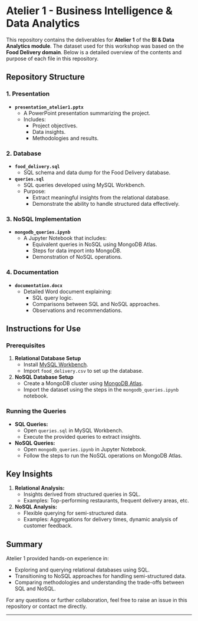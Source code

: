 # Atelier 1 - Business Intelligence & Data Analytics

This repository contains the deliverables for **Atelier 1** of the **BI & Data Analytics module**. The dataset used for this workshop was based on the **Food Delivery domain**. Below is a detailed overview of the contents and purpose of each file in this repository.

## Repository Structure

### 1. **Presentation**
- **`presentation_atelier1.pptx`**
  - A PowerPoint presentation summarizing the project.
  - Includes:
    - Project objectives.
    - Data insights.
    - Methodologies and results.

### 2. **Database**
- **`food_delivery.sql`**
  - SQL schema and data dump for the Food Delivery database.
- **`queries.sql`**
  - SQL queries developed using MySQL Workbench.
  - Purpose:
    - Extract meaningful insights from the relational database.
    - Demonstrate the ability to handle structured data effectively.

### 3. **NoSQL Implementation**
- **`mongodb_queries.ipynb`**
  - A Jupyter Notebook that includes:
    - Equivalent queries in NoSQL using MongoDB Atlas.
    - Steps for data import into MongoDB.
    - Demonstration of NoSQL operations.

### 4. **Documentation**
- **`documentation.docx`**
  - Detailed Word document explaining:
    - SQL query logic.
    - Comparisons between SQL and NoSQL approaches.
    - Observations and recommendations.

## Instructions for Use

### Prerequisites
1. **Relational Database Setup**
   - Install [MySQL Workbench](https://dev.mysql.com/downloads/workbench/).
   - Import `food_delivery.csv` to set up the database.
2. **NoSQL Database Setup**
   - Create a MongoDB cluster using [MongoDB Atlas](https://www.mongodb.com/cloud/atlas).
   - Import the dataset using the steps in the `mongodb_queries.ipynb` notebook.

### Running the Queries
- **SQL Queries:**
  - Open `queries.sql` in MySQL Workbench.
  - Execute the provided queries to extract insights.
- **NoSQL Queries:**
  - Open `mongodb_queries.ipynb` in Jupyter Notebook.
  - Follow the steps to run the NoSQL operations on MongoDB Atlas.

## Key Insights
1. **Relational Analysis:**
   - Insights derived from structured queries in SQL.
   - Examples: Top-performing restaurants, frequent delivery areas, etc.
2. **NoSQL Analysis:**
   - Flexible querying for semi-structured data.
   - Examples: Aggregations for delivery times, dynamic analysis of customer feedback.

## Summary
Atelier 1 provided hands-on experience in:
- Exploring and querying relational databases using SQL.
- Transitioning to NoSQL approaches for handling semi-structured data.
- Comparing methodologies and understanding the trade-offs between SQL and NoSQL.

For any questions or further collaboration, feel free to raise an issue in this repository or contact me directly.

---


